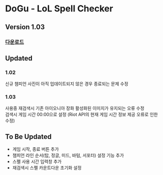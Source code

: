 # DoGu - LoL Spell Checker  
## Version 1.03  
### [다운로드](https://github.com/Yoonkeee/DoGu/raw/master/DoGu%20v1.03.zip)
  
## Updated  
### 1.02  
신규 챔피언 사진이 아직 업데이트되지 않은 경우 종료되는 문제 수정  
### 1.03  
사용중 재검색시 기존 아이오니아 장화 활성화된 이미지가 유지되는 오류 수정  
검색시 게임 시간 00:00으로 설정 (Riot API의 현재 게임 시간 정보 제공 오류로 인한 수정)  

## To Be Updated  
- 게임 시작, 종료 버튼 추가  
- 챔피언 라인 순서(탑, 정글, 미드, 바텀, 서포터) 설정 기능 추가  
- 스펠 사용 시간 입력창 추가  
- 재검색시 스펠 카운트다운 초기화 설정  
